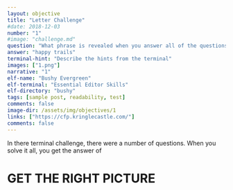 ```yaml
---
layout: objective
title: "Letter Challenge"
#date: 2018-12-03
number: "1"
#image: "challenge.md"
question: "What phrase is revealed when you answer all of the questions at the KrigneCon Holiday Hack History kiosk?"
answer: "happy trails"
terminal-hint: "Describe the hints from the terminal"
images: ["1.png"]
narrative: "1"
elf-name: "Bushy Evergreen"
elf-terminal: "Essential Editor Skills"
elf-directory: "bushy"
tags: [sample post, readability, test]
comments: false
image-dir: /assets/img/objectives/1
links: ["https://cfp.kringlecastle.com/"]
comments: false
---
```



In there terminal challenge, there were a number of questions.  When you solve it all, you get the answer of 


# GET THE RIGHT PICTURE



